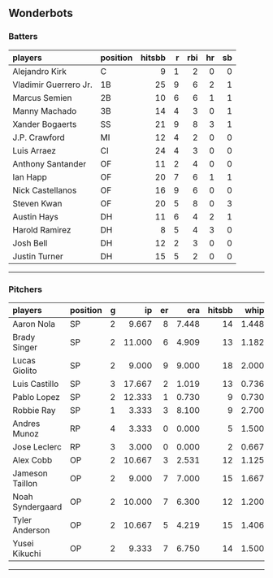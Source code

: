 ## Wonderbots

### Batters

 
|players               |position | hitsbb|  r| rbi| hr| sb| 
|:---------------------|:--------|------:|--:|---:|--:|--:| 
|Alejandro Kirk        |C        |      9|  1|   2|  0|  0| 
|Vladimir Guerrero Jr. |1B       |     25|  9|   6|  2|  1| 
|Marcus Semien         |2B       |     10|  6|   6|  1|  1| 
|Manny Machado         |3B       |     14|  4|   3|  0|  1| 
|Xander Bogaerts       |SS       |     21|  9|   8|  3|  1| 
|J.P. Crawford         |MI       |     12|  4|   2|  0|  0| 
|Luis Arraez           |CI       |     24|  4|   3|  0|  0| 
|Anthony Santander     |OF       |     11|  2|   4|  0|  0| 
|Ian Happ              |OF       |     20|  7|   6|  1|  1| 
|Nick Castellanos      |OF       |     16|  9|   6|  0|  0| 
|Steven Kwan           |OF       |     20|  5|   8|  0|  3| 
|Austin Hays           |DH       |     11|  6|   4|  2|  1| 
|Harold Ramirez        |DH       |      8|  5|   4|  3|  0| 
|Josh Bell             |DH       |     12|  2|   3|  0|  0| 
|Justin Turner         |DH       |     15|  5|   2|  0|  0| 


* * *

### Pitchers

 
|players          |position |  g|     ip| er|   era| hitsbb|  whip| so|  w| sv| 
|:----------------|:--------|--:|------:|--:|-----:|------:|-----:|--:|--:|--:| 
|Aaron Nola       |SP       |  2|  9.667|  8| 7.448|     14| 1.448|  9|  0|  0| 
|Brady Singer     |SP       |  2| 11.000|  6| 4.909|     13| 1.182|  7|  1|  0| 
|Lucas Giolito    |SP       |  2|  9.000|  9| 9.000|     18| 2.000|  9|  0|  0| 
|Luis Castillo    |SP       |  3| 17.667|  2| 1.019|     13| 0.736| 17|  1|  0| 
|Pablo Lopez      |SP       |  2| 12.333|  1| 0.730|      9| 0.730| 16|  1|  0| 
|Robbie Ray       |SP       |  1|  3.333|  3| 8.100|      9| 2.700|  3|  0|  0| 
|Andres Munoz     |RP       |  4|  3.333|  0| 0.000|      5| 1.500|  3|  0|  1| 
|Jose Leclerc     |RP       |  3|  3.000|  0| 0.000|      2| 0.667|  4|  0|  1| 
|Alex Cobb        |OP       |  2| 10.667|  3| 2.531|     12| 1.125| 12|  0|  0| 
|Jameson Taillon  |OP       |  2|  9.000|  7| 7.000|     15| 1.667|  9|  0|  0| 
|Noah Syndergaard |OP       |  2| 10.000|  7| 6.300|     12| 1.200|  8|  0|  0| 
|Tyler Anderson   |OP       |  2| 10.667|  5| 4.219|     15| 1.406|  8|  1|  0| 
|Yusei Kikuchi    |OP       |  2|  9.333|  7| 6.750|     14| 1.500|  8|  1|  0| 


* * *


